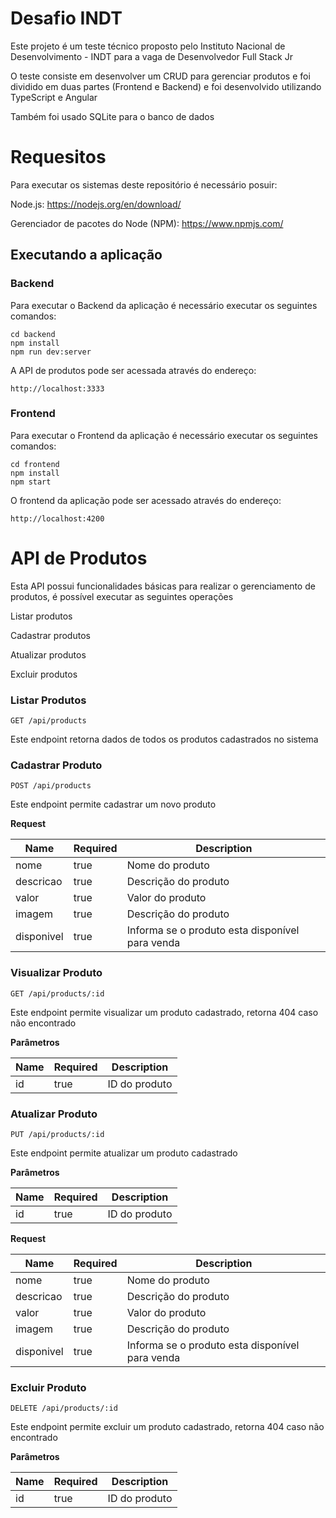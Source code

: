 # Desafio INDT

Este projeto é um teste técnico proposto pelo Instituto Nacional de Desenvolvimento - INDT para a vaga de Desenvolvedor Full Stack Jr

O teste consiste em desenvolver um CRUD para gerenciar produtos e foi dividido em duas partes (Frontend e Backend) e foi desenvolvido utilizando TypeScript e Angular

Também foi usado SQLite para o banco de dados

# Requesitos

Para executar os sistemas deste repositório é necessário posuir:

Node.js: https://nodejs.org/en/download/

Gerenciador de pacotes do Node (NPM): https://www.npmjs.com/

## Executando a aplicação

### Backend

Para executar o Backend da aplicação é necessário executar os seguintes comandos:
  ```
  cd backend 
  npm install 
  npm run dev:server
  ```
A API de produtos pode ser acessada através do endereço:
    
    http://localhost:3333
    
### Frontend
Para executar o Frontend da aplicação é necessário executar os seguintes comandos:
  ```
  cd frontend 
  npm install 
  npm start
  ```
O frontend da aplicação pode ser acessado através do endereço:
    
    http://localhost:4200
    
# API de Produtos

Esta API possui funcionalidades básicas para realizar o gerenciamento de produtos, é possível executar as seguintes operações

Listar produtos

Cadastrar produtos

Atualizar produtos

Excluir produtos

### Listar Produtos

`GET /api/products`

Este endpoint retorna dados de todos os produtos cadastrados no sistema

### Cadastrar Produto

`POST /api/products`

Este endpoint permite cadastrar um novo produto

**Request**

Name | Required | Description
-----|-----------|----------
nome   | true | Nome do produto
descricao | true  | Descrição do produto
valor | true  | Valor do produto
imagem | true  | Descrição do produto
disponivel | true | Informa se o produto esta disponível para venda 

### Visualizar Produto

`GET /api/products/:id`

Este endpoint permite visualizar um produto cadastrado, retorna 404 caso não encontrado

**Parâmetros**

Name | Required | Description
-----|-----------|----------
id   | true | ID do produto

### Atualizar Produto

`PUT /api/products/:id`

Este endpoint permite atualizar um produto cadastrado

**Parâmetros**

Name | Required | Description
-----|-----------|----------
id   | true | ID do produto

**Request**

Name | Required | Description
-----|-----------|----------
nome   | true | Nome do produto
descricao | true  | Descrição do produto
valor | true  | Valor do produto
imagem | true  | Descrição do produto
disponivel | true | Informa se o produto esta disponível para venda 

### Excluir Produto

`DELETE /api/products/:id`

Este endpoint permite excluir um produto cadastrado, retorna 404 caso não encontrado

**Parâmetros**

Name | Required | Description
-----|-----------|----------
id   | true | ID do produto

